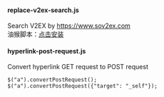 #### replace-v2ex-search.js
Search V2EX by https://www.sov2ex.com   
油猴脚本：[点击安装](https://greasyfork.org/zh-CN/scripts/33800-%E6%9B%BF%E6%8D%A2v2ex%E6%90%9C%E7%B4%A2)

#### hyperlink-post-request.js
Convert hyperlink GET request to POST request   
```
$("a").convertPostRequest();
$("a").convertPostRequest({"target": "_self"});
```